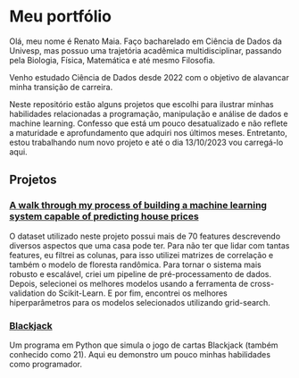 # Meu portfólio

Olá, meu nome é Renato Maia. Faço bacharelado em Ciência de Dados da Univesp, mas possuo uma trajetória acadêmica multidisciplinar, passando pela Biologia, Física, Matemática e até mesmo Filosofia.  

Venho estudado Ciência de Dados desde 2022 com o objetivo de alavancar minha transição de carreira.  
  
Neste repositório estão alguns projetos que escolhi para ilustrar minhas habilidades relacionadas a programação, manipulação e análise de dados e machine learning. Confesso que está um pouco desatualizado e não reflete a maturidade e aprofundamento que adquiri nos últimos meses. Entretanto, estou trabalhando num novo projeto e até o dia 13/10/2023 vou carregá-lo aqui.  

## Projetos

### [A walk through my process of building a machine learning system capable of predicting house prices](https://github.com/renatomsf/portfolio/blob/main/house_prices.ipynb)  
O dataset utilizado neste projeto possui mais de 70 features descrevendo diversos aspectos que uma casa pode ter. Para não ter que lidar com tantas features, eu filtrei as colunas, para isso utilizei matrizes de correlação e também o modelo de floresta randômica. Para tornar o sistema mais robusto e escalável, criei um pipeline de pré-processamento de dados. Depois, selecionei os melhores modelos usando a ferramenta de cross-validation do Scikit-Learn. E por fim, encontrei os melhores hiperparâmetros para os modelos selecionados utilizando grid-search. 

### [Blackjack](https://github.com/renatomsf/portfolio/blob/main/Python%20Projects/Blackjack.py)
Um programa em Python que simula o jogo de cartas Blackjack (também conhecido como 21). Aqui eu demonstro um pouco minhas habilidades como programador.
